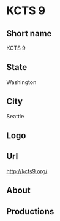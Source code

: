# KCTS 9

## Short name

KCTS 9

## State

Washington

## City

Seattle

## Logo



## Url

http://kcts9.org/

## About



## Productions


